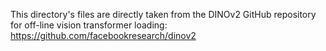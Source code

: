 This directory's files are directly taken from the DINOv2 GitHub repository for off-line vision transformer loading: https://github.com/facebookresearch/dinov2